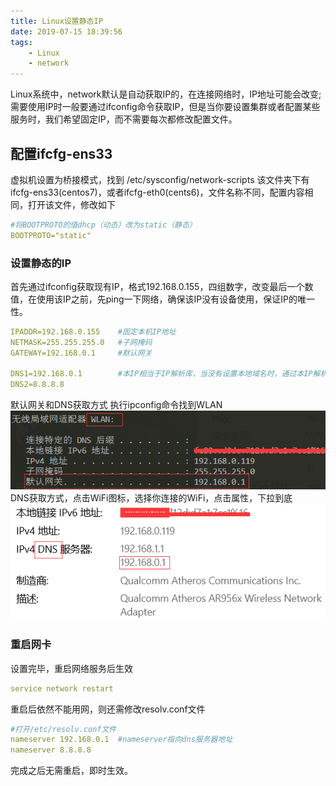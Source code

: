 ```yaml
---
title: Linux设置静态IP
date: 2019-07-15 18:39:56
tags:
    - Linux
    - network
---
```

Linux系统中，network默认是自动获取IP的，在连接网络时，IP地址可能会改变;需要使用IP时一般要通过ifconfig命令获取IP，但是当你要设置集群或者配置某些服务时，我们希望固定IP，而不需要每次都修改配置文件。
## 配置ifcfg-ens33
虚拟机设置为桥接模式，找到 /etc/sysconfig/network-scripts 该文件夹下有ifcfg-ens33(centos7)，或者ifcfg-eth0(cents6)，文件名称不同，配置内容相同，打开该文件，修改如下
```yaml
#将BOOTPROTO的值dhcp（动态）改为static（静态）
BOOTPROTO="static"
```
### 设置静态的IP
首先通过ifconfig获取现有IP，格式192.168.0.155，四组数字，改变最后一个数值，在使用该IP之前，先ping一下网络，确保该IP没有设备使用，保证IP的唯一性。
```yaml
IPADDR=192.168.0.155    #固定本机IP地址
NETMASK=255.255.255.0   #子网掩码
GATEWAY=192.168.0.1     #默认网关

DNS1=192.168.0.1        #本IP相当于IP解析库，当没有设置本地域名时，通过本IP解析域名
DNS2=8.8.8.8
```
默认网关和DNS获取方式
执行ipconfig命令找到WLAN
![gateway](/img_linux/ip-1.png)
DNS获取方式，点击WiFi图标，选择你连接的WiFi，点击属性，下拉到底
![DNS](/img_linux/ip-2.png)
### 重启网卡
设置完毕，重启网络服务后生效
```yaml
service network restart
```
重启后依然不能用网，则还需修改resolv.conf文件
```yaml
#打开/etc/resolv.conf文件
nameserver 192.168.0.1  #nameserver指向dns服务器地址
nameserver 8.8.8.8
```
完成之后无需重启，即时生效。
